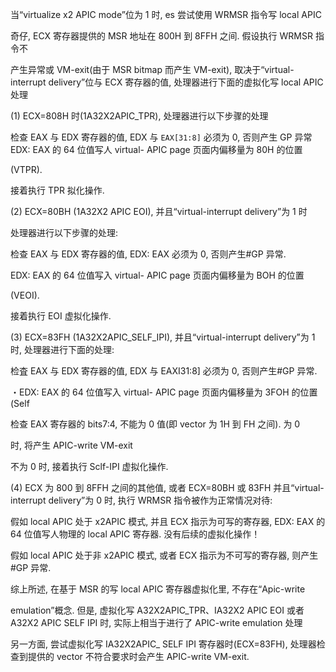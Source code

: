 
当“virtualize x2 APIC mode”位为 1 时, es 尝试使用 WRMSR 指令写 local APIC

奇仔, ECX 寄存器提供的 MSR 地址在 800H 到 8FFH 之间. 假设执行 WRMSR 指令不

产生异常或 VM-exit(由于 MSR bitmap 而产生 VM-exit), 取决于“virtual- interrupt  delivery”位与 ECX 寄存器的值, 处理器进行下面的虚拟化写 local APIC 处理

 (1) ECX=808H 时(1A32X2APIC_TPR), 处理器进行以下步骤的处理

检查 EAX 与 EDX 寄存器的值, EDX 与 `EAX[31:8]` 必须为 0, 否则产生 GP 异常 EDX: EAX 的 64 位值写人 virtual- APIC page 页面内偏移量为 80H 的位置

 (VTPR). 

接着执行 TPR 拟化操作. 

 (2) ECX=80BH (1A32X2 APIC EOI), 并且“virtual-interrupt delivery”为 1 时

处理器进行以下步骤的处理: 

检查 EAX 与 EDX 寄存器的值, EDX: EAX 必须为 0, 否则产生#GP 异常. 

EDX: EAX 的 64 位值写入 virtual- APIC page 页面内偏移量为 BOH 的位置

 (VEOI). 

接着执行 EOI 虚拟化操作. 

 (3) ECX=83FH (1A32X2APIC_SELF_IPI), 并且“virtual-interrupt delivery”为 1 时, 处理器进行下面的处理: 

检査 EAX 与 EDX 寄存器的值, EDX 与 EAXI31:8] 必须为 0, 否则产生#GP 异常. 

・EDX: EAX 的 64 位值写入 virtual- APIC page 页面内偏移量为 3FOH 的位置(Self

检查 EAX 寄存器的 bits7:4, 不能为 0 值(即 vector 为 1H 到 FH 之间). 为 0

时, 将产生 APIC-write VM-exit

不为 0 时, 接着执行 Sclf-IPI 虚拟化操作. 

 (4) ECX 为 800 到 8FFH 之间的其他值, 或者 ECX=80BH 或 83FH 并且“virtual-interrupt delivery”为 0 时, 执行 WRMSR 指令被作为正常情况对待: 

假如 local APIC 处于 x2APIC 模式, 并且 ECX 指示为可写的寄存器, EDX: EAX 的 64 位值写人物理的 local APIC 寄存器. 没有后续的虚拟化操作！

假如 local APIC 处于非 x2APIC 模式, 或者 ECX 指示为不可写的寄存器, 则产生 #GP 异常. 

综上所述, 在基于 MSR 的写 local APIC 寄存器虚拟化里, 不存在“Apic-write

 emulation”概念. 但是, 虚拟化写 A32X2APIC_TPR、IA32X2 APIC EOI 或者A32X2 APIC SELF IPI 时, 实际上相当于进行了 APIC-write emulation 处理

另一方面, 尝试虚拟化写 IA32X2APIC_ SELF IPI 寄存器时(ECX=83FH), 处理器检查到提供的 vector 不符合要求时会产生 APIC-write VM-exit.